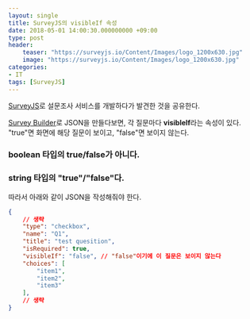 ```yaml
---
layout: single
title: SurveyJS의 visibleIf 속성
date: 2018-05-01 14:00:30.000000000 +09:00
type: post
header:
    teaser: "https://surveyjs.io/Content/Images/logo_1200x630.jpg"
    image: "https://surveyjs.io/Content/Images/logo_1200x630.jpg"
categories:
- IT
tags: [SurveyJS]
---
```


[SurveyJS]로 설문조사 서비스를 개발하다가 발견한 것을 공유한다.

[Survey Builder](https://surveyjs.io/Survey/Builder/)로 JSON을 만들다보면, 각 질문마다 **visibleIf**라는 속성이 있다. "true"면 화면에 해당 질문이 보이고, "false"면 보이지 않는다.

### boolean 타입의 true/false가 아니다.
### string 타입의 "true"/"false"다.

따라서 아래와 같이 JSON을 작성해줘야 한다.

```json
{
    // 생략
    "type": "checkbox",
    "name": "Q1",
    "title": "test quesition",
    "isRequired": true,
    "visibleIf": "false", // "false"이기에 이 질문은 보이지 않는다
    "choices": [
        "item1",
        "item2",
        "item3"
    ],
    // 생략
}
```

[SurveyJS]: https://surveyjs.io/